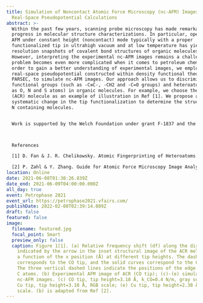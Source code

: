 ```yaml
---
title: Simulation of Noncontact Atomic Force Microscopy (nc-AFM) Images Using
  Real-Space Pseudopotential Calculations
abstract: >-
  Within the past few years, scanning probe microscopy has made remarkable
  progress in molecular structure characterizations. In particular, operating
  AFM under constant height (noncontact) mode typically with a proper
  functionalized tip in ultrahigh vacuum and at low temperature has yielded high
  resolution snapshots of covalent bond structures of organic molecules.
  However, interpreting the experimental nc-AFM images remains a challenge. This
  problem becomes even more complicated when it comes to petroleum chemistry. In
  order to gain a better understanding of experimental images, we employ a
  real-space pseudopotential constructed within density functional theory code,
  PARSEC, to simulate nc-AFM images. Our approach allows us to discriminate
  functional groups (such as -C≡C-, -CH2 and -C=O groups) and heteroatoms (such
  as O, N and S atoms) in organic molecules. For example, we choose the acridine
  (ACR) molecule as an example of illustration in Ref [1]. We propose a
  systematic change in the tip functionalization to determine the structures of
  N containing molecules.


  Work is supported by the Welch Foundation under grant F-1837 and the U.S. Department of Energy under DOE/DE-FG02-06ER46286. Computational resources were provided by the National Energy Research Scientific Computing (NERSC) and the Texas Advanced Computing Center (TACC).



  References

  [1] D. Fan & J. R. Chelikowsky. Atomic Fingerprinting of Heteroatoms Using Noncontact Atomic Force Microscopy. Small, 17, 2102977, 2021.

  [2] P. Zahl & Y. Zhang. Guide for Atomic Force Microscopy Image Analysis To Discriminate Heteroatoms in Aromatic Molecules. Energy Fuels, 33(6), 2019.
location: Online
date: 2021-06-08T01:30:26.839Z
date_end: 2021-06-09T04:00:00.000Z
all_day: true
event: Petrophase 2021
event_url: https://petrophase2021.vfairs.com/
publishDate: 2022-02-08T02:39:14.089Z
draft: false
featured: false
image:
  filename: featured.jpg
  focal_point: Smart
  preview_only: false
  caption: Figure 1[1]. (a) Relative frequency shift (df) along the direction
    indicated by the arrow in the inset structural image of the ACR molecule as
    a function of the x position (Å) at different tip heights. The dashed curve
    corresponds to the CO tip, and the solid curves correspond to the Cu tip.
    The three vertical dashed lines indicate the positions of the edge C, N, and
    C atoms. (b) Experimental AFM image of ACR (CO tip); (c)-(e) simulated
    nc-AFM images. (c) CO tip, tip height=3.18 Å, k_CO=0.4 N/m, gray scale; (d)
    Cu tip, tip height=3.18 Å, RGB scale; (e) Cu tip, tip height=2.38 Å, RGB
    scale. (b) is adapted from Ref [2].
---
```

